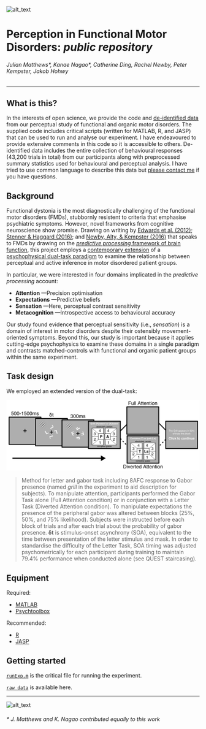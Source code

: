![alt_text][logo]

# Perception in Functional Motor Disorders: *public repository*

###### Julian Matthews*, Kanae Nagao*, Catherine Ding, Rachel Newby, Peter Kempster, Jakob Hohwy

***

## What is this?
In the interests of open science, we provide the code and [de-identified data](./fmd-perceptual-study/data/) from our perceptual study of functional and organic motor disorders. The supplied code includes critical scripts (written for MATLAB, R, and JASP) that can be used to run and analyse our experiment. I have endeavoured to provide extensive comments in this code so it is accessible to others. De-identified data includes the entire collection of behavioural responses (43,200 trials in total) from our participants along with preprocessed summary statistics used for behavioural and perceptual analysis. I have tried to use common language to describe this data but [please contact me](mailto:julian.r.matthews@gmail.com?subject=FMD%20study%20enquiry) if you have questions.

## Background
Functional dystonia is the most diagnostically challenging of the functional motor disorders (FMDs), stubbornly resistent to criteria that emphasise psychiatric symptoms. However, novel frameworks from cognitive neuroscience show promise. Drawing on writing by [Edwards et al. (2012)](https://www.ncbi.nlm.nih.gov/pubmed/22641838); [Stenner & Haggard (2016)](https://www.ncbi.nlm.nih.gov/pubmed/27719833); and [Newby, Alty, & Kempster (2016)](https://www.ncbi.nlm.nih.gov/pubmed/27753149) that speaks to FMDs by drawing on the [*predictive processing* framework of brain function](https://global.oup.com/academic/product/the-predictive-mind-9780199682737?cc=au&lang=en&), this project employs a [contemporary extension](http://rstb.royalsocietypublishing.org/content/373/1755/20170352) of a [psychophysical dual-task paradigm](https://www.ncbi.nlm.nih.gov/pubmed/25973773) to examine the relationship between perceptual and active inference in motor disordered patient groups. 

In particular, we were interested in four domains implicated in the *predictive processing* account:
* **Attention** —Precision optimisation
* **Expectations** —Predictive beliefs
* **Sensation** —Here, perceptual contrast sensitivity
* **Metacognition** —Introspective access to behavioural accuracy

Our study found evidence that perceptual sensitivity (i.e., *sensation*) is a domain of interest in motor disorders despite their ostensibly movement-oriented symptoms. Beyond this, our study is important because it applies cutting-edge psychophysics to examine these domains in a single paradigm and contrasts matched-controls with functional and organic patient groups within the same experiment.

## Task design
We employed an extended version of the dual-task:

![alt_text][methods]

> Method for letter and gabor task including 8AFC response to Gabor presence (named *grill* in the experiment to aid description for subjects). To manipulate attention, participants performed the Gabor Task alone (Full Attention condition) or in conjunction with a Letter Task (Diverted Attention condition). To manipulate expectations the presence of the peripheral gabor was altered between blocks (25%, 50%, and 75% likelihood). Subjects were instructed before each block of trials and after each trial about the probability of gabor presence. **δt** is stimulus-onset asynchrony (SOA), equivalent to the time between presentation of the letter stimulus and mask. In order to standardise the difficulty of the Letter Task, SOA timing was adjusted psychometrically for each participant during training to maintain 79.4% performance when conducted alone (see QUEST staircasing).

## Equipment
Required:
 
* [MATLAB](https://www.mathworks.com/products/matlab.html)
* [Psychtoolbox](http://psychtoolbox.org/)

Recommended:
 
* [R](https://www.r-project.org/)
* [JASP](https://jasp-stats.org/)

## Getting started
[`runExp.m`](./fmd-perceptual-study/scripts/experiment/) is the critical file for running the experiment.

[`raw data`](./fmd-perceptual-study/data/) is available here.

***

![alt_text][avatar]

###### * J. Matthews and K. Nagao contributed equally to this work

[logo]: https://cogphillab.files.wordpress.com/2018/08/header1.jpg "Cognition and Philosophy Lab"
[methods]: https://github.com/julian-matthews/fmd-public-repository/blob/master/fmd-perceptual-study/figures/figure1.png
[avatar]: https://avatars0.githubusercontent.com/u/18410581?v=3&s=96 "Julian Matthews"
